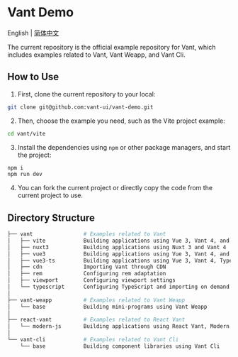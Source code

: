 # Vant Demo

English | [简体中文](./README.zh-CN.md)

The current repository is the official example repository for Vant, which includes examples related to Vant, Vant Weapp, and Vant Cli.

## How to Use

1. First, clone the current repository to your local:

```bash
git clone git@github.com:vant-ui/vant-demo.git
```

2. Then, choose the example you need, such as the Vite project example:

```bash
cd vant/vite
```

3. Install the dependencies using `npm` or other package managers, and start the project:

```bash
npm i
npm run dev
```

4. You can fork the current project or directly copy the code from the current project to use.

## Directory Structure

```bash
├── vant                # Examples related to Vant
│   ├── vite            Building applications using Vue 3, Vant 4, and Vite
│   ├── nuxt3           Building applications using Nuxt 3 and Vant 4
│   ├── vue3            Building applications using Vue 3, Vant 4, and Vue Cli
│   ├── vue3-ts         Building applications using Vue 3, Vant 4, TypeScript, Vite, and Pnpm
│   ├── cdn             Importing Vant through CDN
│   ├── rem             Configuring rem adaptation
│   ├── viewport        Configuring viewport settings
│   └── typescript      Configuring TypeScript and importing on demand
│
├── vant-weapp          # Examples related to Vant Weapp
│   └── base            Building mini-programs using Vant Weapp
│
├── react-vant          # Examples related to React Vant
│   └── modern-js       Building applications using React Vant, Modern.js, and Rspack
│
└── vant-cli            # Examples related to Vant Cli
    └── base            Building component libraries using Vant Cli
```
